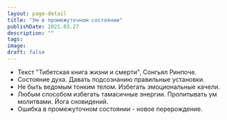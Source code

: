 ```yaml
---
layout: page-detail
title: "Ум в промежуточном состоянии"
publishDate: 2021.03.27
description: ""
tags:
image:
draft: false
---
```


* Текст "Тибетская книга жизни и смерти", Сонгьял Ринпоче.
* Состояние духа. Давать подсознанию правильные установки.
* Не быть ведомым тонким телом. Избегать эмоциональные качели.
* Любым способом избегать тамасичные энергии. Пропитывать ум молитвами. Йога сновидений.
* Ошибка в промежуточном состоянии - новое перерождение.

  
